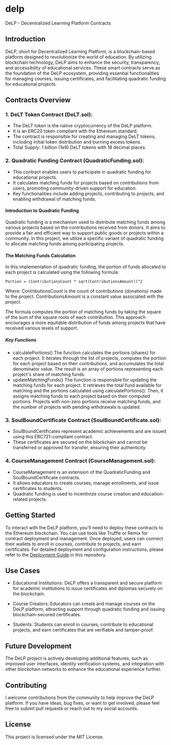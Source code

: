 # delp
DeLP - Decentralized Learning Platform Contracts

## Introduction
DeLP, short for Decentralized Learning Platform, is a blockchain-based platform designed to revolutionize the world of education. By utilizing blockchain technology, DeLP aims to enhance the security, transparency, and accessibility of educational services. These smart contracts serve as the foundation of the DeLP ecosystem, providing essential functionalities for managing courses, issuing certificates, and facilitating quadratic funding for educational projects.

## Contracts Overview

### 1. DeLT Token Contract (DeLT.sol):

- The DeLT token is the native cryptocurrency of the DeLP platform.
- It is an ERC20 token compliant with the Ethereum standard.
- The contract is responsible for creating and managing DeLT tokens, including initial token distribution and burning excess tokens.
- Total Supply: 1 billion (1e9) DeLT tokens with 18 decimal places.

### 2. Quadratic Funding Contract (QuadraticFunding.sol):

- This contract enables users to participate in quadratic funding for educational projects.
- It calculates matching funds for projects based on contributions from users, promoting community-driven support for education.
- Key functionalities include adding projects, contributing to projects, and enabling withdrawal of matching funds.

#### Introduction to Quadratic Funding
Quadratic funding is a mechanism used to distribute matching funds among various projects based on the contributions received from donors. It aims to provide a fair and efficient way to support public goods or projects within a community. In this project, we utilize a specific variant of quadratic funding to allocate matching funds among participating projects.

#### The Matching Funds Calculation
In this implementation of quadratic funding, the portion of funds allocated to each project is calculated using the following formula:

`Portion = (ContributionsCount * sqrt(ContributionsAmount))^2`

Where:
ContributionsCount is the count of contributions (donations) made to the project.
ContributionsAmount is a constant value associated with the project.

The formula computes the portion of matching funds by taking the square of the sum of the square roots of each contribution. This approach encourages a more equitable distribution of funds among projects that have received various levels of support.

##### Key Functions
- calculatePortions()
The function calculates the portions (shares) for each project. It iterates through the list of projects, computes the portion for each project based on their contributions, and accumulates the total denominator value. The result is an array of portions representing each project's share of matching funds.
- updateMatchingFunds()
The function is responsible for updating the matching funds for each project. It retrieves the total fund available for matching and the portions calculated using calculatePortions(). Then, it assigns matching funds to each project based on their computed portions. Projects with non-zero portions receive matching funds, and the number of projects with pending withdrawals is updated.

### 3. SoulBoundCertificate Contract (SoulBoundCertificate.sol):

- SoulBoundCertificates represent academic achievements and are issued using this ERC721-compliant contract.
- These certificates are secured on the blockchain and cannot be transferred or approved for transfer, ensuring their authenticity.

### 4. CourseManagement Contract (CourseManagement.sol):

- CourseManagement is an extension of the QuadraticFunding and SoulBoundCertificate contracts.
- It allows educators to create courses, manage enrollments, and issue certificates to students.
- Quadratic funding is used to incentivize course creation and education-related projects.

## Getting Started

To interact with the DeLP platform, you'll need to deploy these contracts to the Ethereum blockchain. You can use tools like Truffle or Remix for contract deployment and management. Once deployed, users can connect their wallets to enroll in courses, contribute to projects, and earn certificates.
For detailed deployment and configuration instructions, please refer to the [Deployment Guide](deployment_guide.me) in this repository.

## Use Cases

- Educational Institutions: DeLP offers a transparent and secure platform for academic institutions to issue certificates and diplomas securely on the blockchain.

- Course Creators: Educators can create and manage courses on the DeLP platform, attracting support through quadratic funding and issuing blockchain-secured certificates.

- Students: Students can enroll in courses, contribute to educational projects, and earn certificates that are verifiable and tamper-proof.

## Future Development

The DeLP project is actively developing additional features, such as improved user interfaces, identity verification systems, and integration with other blockchain networks to enhance the educational experience further.

## Contributing

I welcome contributions from the community to help improve the DeLP platform. If you have ideas, bug fixes, or want to get involved, please feel free to submit pull requests or reach out to my social accounts.


## License

This project is licensed under the MIT License.

